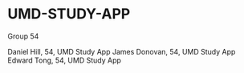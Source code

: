 # UMD-STUDY-APP
Group 54 

Daniel Hill, 54, UMD Study App
James Donovan, 54, UMD Study App
Edward Tong, 54, UMD Study App




